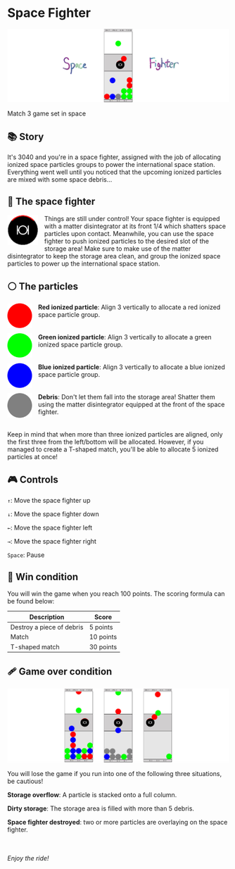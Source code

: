 # Space Fighter



![Banner](readme/banner.png)

Match 3 game set in space



## 📚 Story

It's 3040 and you're in a space fighter, assigned with the job of allocating ionized space particles groups to power the international space station. Everything went well until you noticed that the upcoming ionized particles are mixed with some space debris...



## 🚀 The space fighter

<img align="left" style="width:5em;padding-right:1em" src="readme/space-fighter.png">Things are still under control! Your space fighter is equipped with a matter disintegrator at its front 1/4 which shatters space particles upon contact. Meanwhile, you can use the space fighter to push ionized particles to the desired slot of the storage area! Make sure to make use of the matter disintegrator to keep the storage area clean, and group the ionized space particles to power up the international space station.



## ⚪ The particles

<img align="left" style="width:4em;padding-right:1em" src="readme/red.png">__Red ionized particle__: Align 3 vertically to allocate a red ionized space particle group.
<br />
<br />
<br />
<img align="left" style="width:4em;padding-right:1em" src="readme/green.png">__Green ionized particle__: Align 3 vertically to allocate a green ionized space particle group.
<br />
<br />
<br />
<img align="left" style="width:4em;padding-right:1em" src="readme/blue.png">__Blue ionized particle__: Align 3 vertically to allocate a blue ionized space particle group.
<br />
<br />
<br />
<img align="left" style="width:4em;padding-right:1em" src="readme/debris.png">__Debris__: Don't let them fall into the storage area! Shatter them using the matter disintegrator equipped at the front of the space fighter.
<br />
<br />
<br />
Keep in mind that when more than three ionized particles are aligned, only the first three from the left/bottom will be allocated. However, if you managed to create a T-shaped match, you'll be able to allocate 5 ionized particles at once!



## 🎮 Controls

`↑`: Move the space fighter up

`↓`: Move the space fighter down

`←`: Move the space fighter left

`→`: Move the space fighter right

`Space`: Pause



## 👑 Win condition

You will win the game when you reach 100 points. The scoring formula can be found below:

| Description               | Score     |
| ------------------------- | --------- |
| Destroy a piece of debris | 5 points  |
| Match                     | 10 points |
| T-shaped match            | 30 points |



## 🩹 Game over condition

![Game over condition](readme/game-over.png)

You will lose the game if you run into one of the following three situations, be cautious!

__Storage overflow__: A particle is stacked onto a full column.

__Dirty storage__: The storage area is filled with more than 5 debris.

__Space fighter destroyed__: two or more particles are overlaying on the space fighter.



<br /><br />_Enjoy the ride!_
